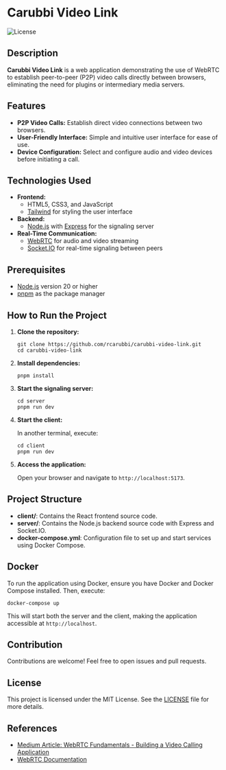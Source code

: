 # Carubbi Video Link

![License](https://img.shields.io/badge/license-MIT-blue.svg)

## Description

**Carubbi Video Link** is a web application demonstrating the use of WebRTC to establish peer-to-peer (P2P) video calls directly between browsers, eliminating the need for plugins or intermediary media servers.

## Features

- **P2P Video Calls:** Establish direct video connections between two browsers.
- **User-Friendly Interface:** Simple and intuitive user interface for ease of use.
- **Device Configuration:** Select and configure audio and video devices before initiating a call.

## Technologies Used

- **Frontend:**
  - HTML5, CSS3, and JavaScript
  - [Tailwind](https://tailwindcss.com/) for styling the user interface
- **Backend:**
  - [Node.js](https://nodejs.org/) with [Express](https://expressjs.com/) for the signaling server
- **Real-Time Communication:**
  - [WebRTC](https://webrtc.org/) for audio and video streaming
  - [Socket.IO](https://socket.io/) for real-time signaling between peers

## Prerequisites

- [Node.js](https://nodejs.org/) version 20 or higher
- [pnpm](https://pnpm.io/) as the package manager

## How to Run the Project

1. **Clone the repository:**

   ```
   git clone https://github.com/rcarubbi/carubbi-video-link.git
   cd carubbi-video-link
   ```

2. **Install dependencies:**

   ```
   pnpm install
   ```

3. **Start the signaling server:**

   ```
   cd server
   pnpm run dev
   ```

4. **Start the client:**

   In another terminal, execute:

   ```
   cd client
   pnpm run dev
   ```

5. **Access the application:**

   Open your browser and navigate to `http://localhost:5173`.

## Project Structure

- **client/**: Contains the React frontend source code.
- **server/**: Contains the Node.js backend source code with Express and Socket.IO.
- **docker-compose.yml**: Configuration file to set up and start services using Docker Compose.

## Docker

To run the application using Docker, ensure you have Docker and Docker Compose installed. Then, execute:

```
docker-compose up
```

This will start both the server and the client, making the application accessible at `http://localhost`.

## Contribution

Contributions are welcome! Feel free to open issues and pull requests.

## License

This project is licensed under the MIT License. See the [LICENSE](LICENSE) file for more details.

## References

- [Medium Article: WebRTC Fundamentals - Building a Video Calling Application](https://medium.com/stackademic/webrtc-fundamentals-building-a-video-calling-application-14023f818825)
- [WebRTC Documentation](https://webrtc.org/)
